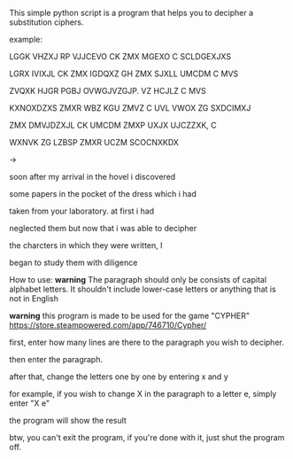 This simple python script is a program that helps you to decipher a substitution ciphers.


example:

LGGK VHZXJ RP VJJCEVO CK ZMX MGEXO C SCLDGEXJXS

LGRX IVIXJL CK ZMX IGDQXZ GH ZMX SJXLL UMCDM C MVS

ZVQXK HJGR PGBJ OVWGJVZGJP. VZ HCJLZ C MVS

KXNOXDZXS ZMXR WBZ KGU ZMVZ C UVL VWOX ZG SXDCIMXJ

ZMX DMVJDZXJL CK UMCDM ZMXP UXJX UJCZZXK, C

WXNVK ZG LZBSP ZMXR UCZM SCOCNXKDX

->

soon after my arrival in the hovel i discovered

some papers in the pocket of the dress which i had

taken from your laboratory. at first i had

neglected them but now that i was able to decipher

the charcters in which they were written, I

began to study them with diligence


How to use:
**warning** The paragraph should only be consists of capital alphabet letters. It shouldn't include lower-case letters or anything that is not in English

**warning** this program is made to be used for the game "CYPHER" https://store.steampowered.com/app/746710/Cypher/

first, enter how many lines are there to the paragraph you wish to decipher.

then enter the paragraph.

after that, change the letters one by one by entering x and y

for example, if you wish to change X in the paragraph to a letter e, simply enter "X e"

the program will show the result

btw, you can't exit the program, if you're done with it, just shut the program off.

